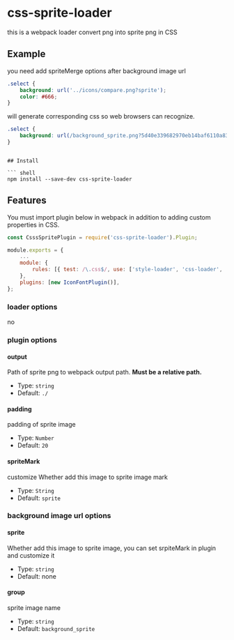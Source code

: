 # css-sprite-loader

this is a webpack loader  convert png into sprite png in CSS

## Example
you need add spriteMerge options after background image url

``` css
.select {
    background: url('../icons/compare.png?sprite');
    color: #666;
}
```
will generate corresponding css so web browsers can recognize.

``` css
.select {
    background: url(/background_sprite.png?5d40e339682970eb14baf6110a83ddde) no-repeat;background-position: -100px -0px;
}
```
```

## Install

``` shell
npm install --save-dev css-sprite-loader
```

## Features

You must import plugin below in webpack in addition to adding custom properties in CSS.

```javascript
const CsssSpritePlugin = require('css-sprite-loader').Plugin;

module.exports = {
    ...
    module: {
        rules: [{ test: /\.css$/, use: ['style-loader', 'css-loader', 'css-sprite-loader'] }],
    },
    plugins: [new IconFontPlugin()],
};
```

### loader options

no

### plugin options

#### output

Path of sprite png to webpack output path. **Must be a relative path.**

- Type: `string`
- Default: `./`

#### padding

padding of sprite image

- Type: `Number`
- Default: `20`

#### spriteMark

customize Whether add this image to sprite image mark

- Type: `String`
- Default: `sprite`


### background image url options 

#### sprite

Whether add this image to sprite image, you can set srpiteMark in plugin and customize it

- Type: `string`
- Default: none

#### group

sprite image name

- Type: `string`
- Default: `background_sprite`


